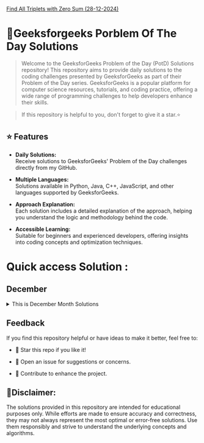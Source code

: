 

[Find All Triplets with Zero Sum
(28-12-2024)](https://github.com/HackResist/GeeksForGeeks-POTD/tree/main/2024/December/28-12-2024) 

<!--
<p align="center">
  <a href="#blank"><img src="Geeksforgeeks.png" alt="HackResist"></a>
</p>
<div align='left'>
-->
<h1>📖Geeksforgeeks Porblem Of The Day Solutions</h1> 
</div>

 >Welcome to the GeeksforGeeks Problem of the Day (PotD) Solutions repository! This repository aims to provide daily solutions to the coding challenges presented by GeeksforGeeks as part of their Problem of the Day series. GeeksforGeeks is a popular platform for computer science resources, tutorials, and coding practice, offering a wide range of programming challenges to help developers enhance their skills.

 
 >If this repository is helpful to you, don't forget to give it a star.⭐


## ⭐️ Features

- **Daily Solutions:**  
  Receive solutions to GeeksforGeeks' Problem of the Day challenges directly from my GitHub.

- **Multiple Languages:**  
  Solutions available in Python, Java, C++, JavaScript, and other languages supported by GeeksforGeeks.

- **Approach Explanation:**  
  Each solution includes a detailed explanation of the approach, helping you understand the logic and methodology behind the code.

- **Accessible Learning:**  
  Suitable for beginners and experienced developers, offering insights into coding concepts and optimization techniques.



# Quick access Solution :
## December

<details>
  <summary>This is December Month Solutions</summary>
    
  [17-12-2024](https://github.com/HackResist/GeeksForGeeks-POTD/tree/main/2024/December/17-12-2024)
  
   [18-12-2024](https://github.com/HackResist/GeeksForGeeks-POTD/tree/main/2024/December/18-12-2024)
     
   [19-12-2024](https://github.com/HackResist/GeeksForGeeks-POTD/tree/main/2024/December/19-12-2024)
   
   [20-12-2024](https://github.com/HackResist/GeeksForGeeks-POTD/tree/main/2024/December/20-12-2024)
      
   [21-12-2024](https://github.com/HackResist/GeeksForGeeks-POTD/tree/main/2024/December/21-12-2024)
         
   [22-12-2024](https://github.com/HackResist/GeeksForGeeks-POTD/tree/main/2024/December/22-12-2024)

   [23-12-2024](https://github.com/HackResist/GeeksForGeeks-POTD/tree/main/2024/December/23-12-2024)

   [24-12-2024](https://github.com/HackResist/GeeksForGeeks-POTD/tree/main/2024/December/24-12-2024)
   
   [25-12-2024](https://github.com/HackResist/GeeksForGeeks-POTD/tree/main/2024/December/25-12-2024)
   
   [26-12-2024](https://github.com/HackResist/GeeksForGeeks-POTD/tree/main/2024/December/26-12-2024)
   
   [27-12-2024](https://github.com/HackResist/GeeksForGeeks-POTD/tree/main/2024/December/27-12-2024)
   
   [28-12-2024](https://github.com/HackResist/GeeksForGeeks-POTD/tree/main/2024/December/28-12-2024)

  
  </details>

## Feedback

If you find this repository helpful or have ideas to make it better, feel free to:

- 🌟 Star this repo if you like it!

- 📝 Open an issue for suggestions or concerns.

- 🤝 Contribute to enhance the project.



## **💬Disclaimer:** 
The solutions provided in this repository are intended for educational purposes only. While efforts are made to ensure accuracy and correctness, they may not always represent the most optimal or error-free solutions. Use them responsibly and strive to understand the underlying concepts and algorithms.
